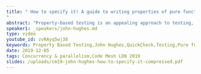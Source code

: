 ```yaml
---
title: " How to specify it! A guide to writing properties of pure functions
"
abstract: "Property-based testing is an appealing approach to testing, but requires developers to identify suitable properties to test--and many find this difficult, and find the simple properties in tutorials difficult to generalize. In this talk, I'll present five different strategies for coming up with properties of pure functions, and I'll compare their effectiveness as tests; I'll also warn of the biggest pitfall to be avoided. You'll leave my talk with new ideas for writing properties of your own functions. I'll be using the Haskell version of QuickCheck for my examples, but the ideas are usable with any property-based testing tool."
speaker1: _speakers/john-hughes.md
type: video
youtube_id: zvRAyq5wj38
keywords: Property Based Testing,John Hughes,QuickCheck,Testing,Pure functions,Programming
date: 2019-12-05
tags: Concurrency & parallelism,Code Mesh LDN 2019
slides: /uploads/cm19-john-hughes-how-to-specify-it-compressed.pdf
---
```


